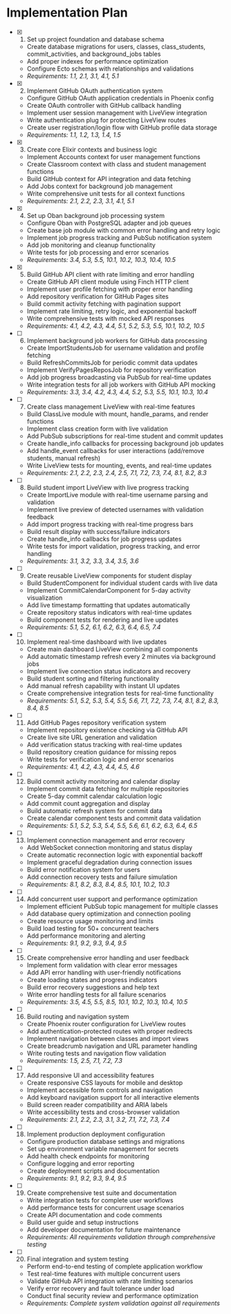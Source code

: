 # Implementation Plan

- [x] 1. Set up project foundation and database schema
  - Create database migrations for users, classes, class_students, commit_activities, and background_jobs tables
  - Add proper indexes for performance optimization
  - Configure Ecto schemas with relationships and validations
  - _Requirements: 1.1, 2.1, 3.1, 4.1, 5.1_

- [x] 2. Implement GitHub OAuth authentication system
  - Configure GitHub OAuth application credentials in Phoenix config
  - Create OAuth controller with GitHub callback handling
  - Implement user session management with LiveView integration
  - Write authentication plug for protecting LiveView routes
  - Create user registration/login flow with GitHub profile data storage
  - _Requirements: 1.1, 1.2, 1.3, 1.4, 1.5_

- [x] 3. Create core Elixir contexts and business logic
  - Implement Accounts context for user management functions
  - Create Classroom context with class and student management functions
  - Build GitHub context for API integration and data fetching
  - Add Jobs context for background job management
  - Write comprehensive unit tests for all context functions
  - _Requirements: 2.1, 2.2, 2.3, 3.1, 4.1, 5.1_

- [x] 4. Set up Oban background job processing system
  - Configure Oban with PostgreSQL adapter and job queues
  - Create base job module with common error handling and retry logic
  - Implement job progress tracking and PubSub notification system
  - Add job monitoring and cleanup functionality
  - Write tests for job processing and error scenarios
  - _Requirements: 3.4, 5.3, 5.5, 10.1, 10.2, 10.3, 10.4, 10.5_

- [x] 5. Build GitHub API client with rate limiting and error handling
  - Create GitHub API client module using Finch HTTP client
  - Implement user profile fetching with proper error handling
  - Add repository verification for GitHub Pages sites
  - Build commit activity fetching with pagination support
  - Implement rate limiting, retry logic, and exponential backoff
  - Write comprehensive tests with mocked API responses
  - _Requirements: 4.1, 4.2, 4.3, 4.4, 5.1, 5.2, 5.3, 5.5, 10.1, 10.2, 10.5_

- [ ] 6. Implement background job workers for GitHub data processing
  - Create ImportStudentsJob for username validation and profile fetching
  - Build RefreshCommitsJob for periodic commit data updates
  - Implement VerifyPagesReposJob for repository verification
  - Add job progress broadcasting via PubSub for real-time updates
  - Write integration tests for all job workers with GitHub API mocking
  - _Requirements: 3.3, 3.4, 4.2, 4.3, 4.4, 5.2, 5.3, 5.5, 10.1, 10.3, 10.4_

- [ ] 7. Create class management LiveView with real-time features
  - Build ClassLive module with mount, handle_params, and render functions
  - Implement class creation form with live validation
  - Add PubSub subscriptions for real-time student and commit updates
  - Create handle_info callbacks for processing background job updates
  - Add handle_event callbacks for user interactions (add/remove students, manual refresh)
  - Write LiveView tests for mounting, events, and real-time updates
  - _Requirements: 2.1, 2.2, 2.3, 2.4, 2.5, 7.1, 7.2, 7.3, 7.4, 8.1, 8.2, 8.3_

- [ ] 8. Build student import LiveView with live progress tracking
  - Create ImportLive module with real-time username parsing and validation
  - Implement live preview of detected usernames with validation feedback
  - Add import progress tracking with real-time progress bars
  - Build result display with success/failure indicators
  - Create handle_info callbacks for job progress updates
  - Write tests for import validation, progress tracking, and error handling
  - _Requirements: 3.1, 3.2, 3.3, 3.4, 3.5, 3.6_

- [ ] 9. Create reusable LiveView components for student display
  - Build StudentComponent for individual student cards with live data
  - Implement CommitCalendarComponent for 5-day activity visualization
  - Add live timestamp formatting that updates automatically
  - Create repository status indicators with real-time updates
  - Build component tests for rendering and live updates
  - _Requirements: 5.1, 5.2, 6.1, 6.2, 6.3, 6.4, 6.5, 7.4_

- [ ] 10. Implement real-time dashboard with live updates
  - Create main dashboard LiveView combining all components
  - Add automatic timestamp refresh every 2 minutes via background jobs
  - Implement live connection status indicators and recovery
  - Build student sorting and filtering functionality
  - Add manual refresh capability with instant UI updates
  - Create comprehensive integration tests for real-time functionality
  - _Requirements: 5.1, 5.2, 5.3, 5.4, 5.5, 5.6, 7.1, 7.2, 7.3, 7.4, 8.1, 8.2, 8.3, 8.4, 8.5_

- [ ] 11. Add GitHub Pages repository verification system
  - Implement repository existence checking via GitHub API
  - Create live site URL generation and validation
  - Add verification status tracking with real-time updates
  - Build repository creation guidance for missing repos
  - Write tests for verification logic and error scenarios
  - _Requirements: 4.1, 4.2, 4.3, 4.4, 4.5, 4.6_

- [ ] 12. Build commit activity monitoring and calendar display
  - Implement commit data fetching for multiple repositories
  - Create 5-day commit calendar calculation logic
  - Add commit count aggregation and display
  - Build automatic refresh system for commit data
  - Create calendar component tests and commit data validation
  - _Requirements: 5.1, 5.2, 5.3, 5.4, 5.5, 5.6, 6.1, 6.2, 6.3, 6.4, 6.5_

- [ ] 13. Implement connection management and error recovery
  - Add WebSocket connection monitoring and status display
  - Create automatic reconnection logic with exponential backoff
  - Implement graceful degradation during connection issues
  - Build error notification system for users
  - Add connection recovery tests and failure simulation
  - _Requirements: 8.1, 8.2, 8.3, 8.4, 8.5, 10.1, 10.2, 10.3_

- [ ] 14. Add concurrent user support and performance optimization
  - Implement efficient PubSub topic management for multiple classes
  - Add database query optimization and connection pooling
  - Create resource usage monitoring and limits
  - Build load testing for 50+ concurrent teachers
  - Add performance monitoring and alerting
  - _Requirements: 9.1, 9.2, 9.3, 9.4, 9.5_

- [ ] 15. Create comprehensive error handling and user feedback
  - Implement form validation with clear error messages
  - Add API error handling with user-friendly notifications
  - Create loading states and progress indicators
  - Build error recovery suggestions and help text
  - Write error handling tests for all failure scenarios
  - _Requirements: 3.5, 4.5, 5.5, 8.5, 10.1, 10.2, 10.3, 10.4, 10.5_

- [ ] 16. Build routing and navigation system
  - Create Phoenix router configuration for LiveView routes
  - Add authentication-protected routes with proper redirects
  - Implement navigation between classes and import views
  - Create breadcrumb navigation and URL parameter handling
  - Write routing tests and navigation flow validation
  - _Requirements: 1.5, 2.5, 7.1, 7.2, 7.3_

- [ ] 17. Add responsive UI and accessibility features
  - Create responsive CSS layouts for mobile and desktop
  - Implement accessible form controls and navigation
  - Add keyboard navigation support for all interactive elements
  - Build screen reader compatibility and ARIA labels
  - Write accessibility tests and cross-browser validation
  - _Requirements: 2.1, 2.2, 2.3, 3.1, 3.2, 7.1, 7.2, 7.3, 7.4_

- [ ] 18. Implement production deployment configuration
  - Configure production database settings and migrations
  - Set up environment variable management for secrets
  - Add health check endpoints for monitoring
  - Configure logging and error reporting
  - Create deployment scripts and documentation
  - _Requirements: 9.1, 9.2, 9.3, 9.4, 9.5_

- [ ] 19. Create comprehensive test suite and documentation
  - Write integration tests for complete user workflows
  - Add performance tests for concurrent usage scenarios
  - Create API documentation and code comments
  - Build user guide and setup instructions
  - Add developer documentation for future maintenance
  - _Requirements: All requirements validation through comprehensive testing_

- [ ] 20. Final integration and system testing
  - Perform end-to-end testing of complete application workflow
  - Test real-time features with multiple concurrent users
  - Validate GitHub API integration with rate limiting scenarios
  - Verify error recovery and fault tolerance under load
  - Conduct final security review and performance optimization
  - _Requirements: Complete system validation against all requirements_